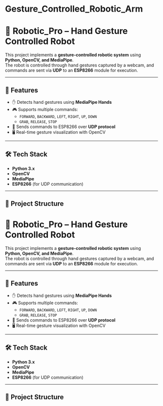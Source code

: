 # Gesture_Controlled_Robotic_Arm
# 🤖 Robotic_Pro – Hand Gesture Controlled Robot

This project implements a **gesture-controlled robotic system** using **Python, OpenCV, and MediaPipe**.  
The robot is controlled through hand gestures captured by a webcam, and commands are sent via **UDP** to an **ESP8266** module for execution.

---

## 📌 Features
- ✋ Detects hand gestures using **MediaPipe Hands**  
- 🎮 Supports multiple commands:  
  - `FORWARD`, `BACKWARD`, `LEFT`, `RIGHT`, `UP`, `DOWN`  
  - `GRAB`, `RELEASE`, `STOP`  
- 📡 Sends commands to ESP8266 over **UDP protocol**  
- 🖥️ Real-time gesture visualization with OpenCV  

---

## 🛠️ Tech Stack
- **Python 3.x**
- **OpenCV**
- **MediaPipe**
- **ESP8266** (for UDP communication)

---

## 📂 Project Structure
# 🤖 Robotic_Pro – Hand Gesture Controlled Robot

This project implements a **gesture-controlled robotic system** using **Python, OpenCV, and MediaPipe**.  
The robot is controlled through hand gestures captured by a webcam, and commands are sent via **UDP** to an **ESP8266** module for execution.

---

## 📌 Features
- ✋ Detects hand gestures using **MediaPipe Hands**  
- 🎮 Supports multiple commands:  
  - `FORWARD`, `BACKWARD`, `LEFT`, `RIGHT`, `UP`, `DOWN`  
  - `GRAB`, `RELEASE`, `STOP`  
- 📡 Sends commands to ESP8266 over **UDP protocol**  
- 🖥️ Real-time gesture visualization with OpenCV  

---

## 🛠️ Tech Stack
- **Python 3.x**
- **OpenCV**
- **MediaPipe**
- **ESP8266** (for UDP communication)

---

## 📂 Project Structure
